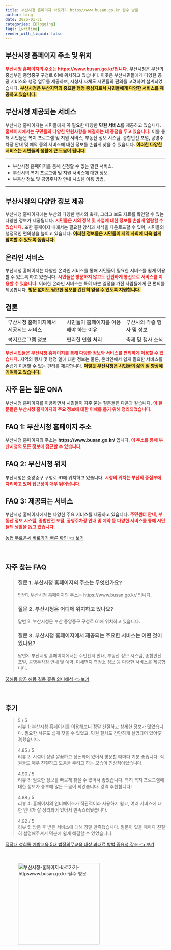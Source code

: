 ```yaml
---
title: 부산시청 홈페이지 바로가기 https//www.busan.go.kr 필수 방문
author: bing
date: 2025-01-31
categories: [Blogging]
tags: [writing]
render_with_liquid: false
---
```



<h2 id='부산시청 홈페이지 주소 및 위치'>부산시청 홈페이지 주소 및 위치</h2>

<p><b><span style="color: #ee2323;">부산시청 홈페이지의 주소는 https://www.busan.go.kr/입니다.</span></b> 부산시청은 부산의 중심부인 중앙중구 구청로 61에 위치하고 있습니다. 이곳은 부산시민들에게 다양한 공공 서비스와 행정 업무를 제공하며, 시청사 자체도 시민들의 편의를 고려하여 설계되었습니다. <b><span style="background-color: #ffe066;">부산시청은 부산지역의 중요한 행정 중심지로서 시민들에게 다양한 서비스를 제공하고 있습니다.</span></b></p>

<h2 id='부산시청 제공되는 서비스'>부산시청 제공되는 서비스</h2>

<p>부산시청 홈페이지는 시민들에게 꼭 필요한 다양한 <b>민원 서비스</b>를 제공하고 있습니다. <b><span style="color: #ee2323;">홈페이지에서는 구민들의 다양한 민원사항을 해결하는 데 중점을 두고 있습니다.</span></b> 이를 통해 시민들은 복지 프로그램 및 지원 서비스, 부동산 정보 시스템, 종합안전 포털, 공영주차장 안내 및 예약 등의 서비스에 대한 정보를 손쉽게 찾을 수 있습니다. <b><span style="background-color: #ffe066;">이러한 다양한 서비스는 시민들의 생활에 큰 도움이 됩니다.</span></b></p>

<hr />

<ul>
    <li>부산시청 홈페이지를 통해 신청할 수 있는 민원 서비스.</li>
    <li>부산시의 복지 프로그램 및 지원 서비스에 대한 정보.</li>
    <li>부동산 정보 및 공영주차장 안내 시스템 이용 방법.</li>
</ul>

<hr />

<h2 id='부산시청의 다양한 정보 제공'>부산시청의 다양한 정보 제공</h2>

<p>부산시청 홈페이지에는 부산의 다양한 행사와 축제, 그리고 보도 자료를 확인할 수 있는 다양한 정보가 제공됩니다. <b><span style="color: #ee2323;">시민들은 시의 정책 및 사업에 대한 정보를 손쉽게 열람할 수 있습니다.</span></b> 또한 홈페이지 내에서는 필요한 양식과 서식을 다운로드할 수 있어, 시민들의 행정적인 편의성을 높이고 있습니다. <b><span style="background-color: #ffe066;">이러한 정보들은 시민들이 지역 사회에 더욱 쉽게 참여할 수 있도록 돕습니다.</span></b></p>

<h2 id='온라인 서비스'>온라인 서비스</h2>

<p>부산시청 홈페이지는 다양한 온라인 서비스를 통해 시민들이 필요한 서비스를 쉽게 이용할 수 있도록 하고 있습니다. <b><span style="color: #ee2323;">시민들은 방문하지 않고도 간편하게 통신으로 서비스를 이용할 수 있습니다.</span></b> 이러한 온라인 서비스는 특히 바쁜 일정을 가진 사람들에게 큰 편의를 제공합니다. <b><span style="background-color: #ffe066;">방문 없이도 필요한 정보를 간단히 얻을 수 있도록 지원합니다.</span></b></p>

<h2 id='결론'>결론</h2>

<table>
    <tr>
        <td>부산시청 홈페이지에서 제공되는 서비스</td>
        <td>시민들이 홈페이지를 이용해야 하는 이유</td>
        <td>부산시의 각종 행사 및 정보</td>
    </tr>
    <tr>
        <td>복지프로그램 정보</td>
        <td>편리한 민원 처리</td>
        <td>축제 및 행사 소식</td>
    </tr>
</table>

<p><b><span style="color: #ee2323;">부산시민들은 부산시청 홈페이지를 통해 다양한 정보와 서비스를 편리하게 이용할 수 있습니다.</span></b> 지역의 행사 및 행정 일에 대한 정보는 물론, 온라인에서 쉽게 필요한 서비스를 손쉽게 이용할 수 있는 편리를 제공합니다. <b><span style="background-color: #ffe066;">이렇듯 부산시청은 시민들의 삶의 질 향상에 기여하고 있습니다.</span></b></p>

<h2 id='자주 묻는 질문 QNA'>자주 묻는 질문 QNA</h2>

<p>부산시청 홈페이지를 이용하면서 시민들이 자주 묻는 질문들은 다음과 같습니다. <b><span style="color: #ee2323;">이 질문들은 부산시청 홈페이지의 주요 정보에 대한 이해를 돕기 위해 정리되었습니다.</span></b></p>

<h2 id='FAQ 1: 부산시청 홈페이지 주소'>FAQ 1: 부산시청 홈페이지 주소</h2>

<p>부산시청 홈페이지의 주소는 <b>https://www.busan.go.kr/</b> 입니다. <b><span style="color: #ee2323;">이 주소를 통해 부산시청의 모든 정보에 접근할 수 있습니다.</span></b></p>

<h2 id='FAQ 2: 부산시청 위치'>FAQ 2: 부산시청 위치</h2>

<p>부산시청은 중앙중구 구청로 61에 위치하고 있습니다. <b><span style="color: #ee2323;">시청의 위치는 부산의 중심부에 자리하고 있어 접근성이 매우 뛰어납니다.</span></b></p>

<h2 id='FAQ 3: 제공되는 서비스'>FAQ 3: 제공되는 서비스</h2>

<p>부산시청 홈페이지에서는 다양한 주요 서비스를 제공하고 있습니다. <b><span style="color: #ee2323;">주민센터 안내, 부동산 정보 시스템, 종합안전 포털, 공영주차장 안내 및 예약 등 다양한 서비스를 통해 시민들의 생활을 돕고 있습니다.</span></b></p>


<p><a class="click-button" title="농협 무료운세 바로가기 빠른 확인" href="https://aptwhite.github.io/posts/%EB%86%8D%ED%98%91-%EB%AC%B4%EB%A3%8C%EC%9A%B4%EC%84%B8-%EB%B0%94%EB%A1%9C%EA%B0%80%EA%B8%B0-%EB%B9%A0%EB%A5%B8-%ED%99%95%EC%9D%B8/" rel="dofollow">농협 무료운세 바로가기 빠른 확인 👈 보기</a></p><br>
<h2 id='자주_찾는_FAQ'>자주 찾는 FAQ</h2>
<div itemscope="" itemtype="https://schema.org/FAQPage"> 
<blockquote> 
<div itemscope="" itemprop="mainEntity" itemtype="https://schema.org/Question"> 
<h3 itemprop="name">질문 1. 부산시청 홈페이지의 주소는 무엇인가요?</h3> 
<div itemscope="" itemprop="acceptedAnswer" itemtype="https://schema.org/Answer"> 
<span itemprop="text"> 
<p>답변1. 부산시청 홈페이지의 주소는 https://www.busan.go.kr/ 입니다.</p> 
</span> 
</div> 
</div> 

<div itemscope="" itemprop="mainEntity" itemtype="https://schema.org/Question"> 
<h3 itemprop="name">질문 2. 부산시청은 어디에 위치하고 있나요?</h3> 
<div itemscope="" itemprop="acceptedAnswer" itemtype="https://schema.org/Answer"> 
<span itemprop="text"> 
<p>답변 2. 부산시청은 부산 중앙중구 구청로 61에 위치하고 있습니다.</p> 
</span> 
</div> 
</div> 

<div itemscope="" itemprop="mainEntity" itemtype="https://schema.org/Question"> 
<h3 itemprop="name">질문 3. 부산시청 홈페이지에서 제공되는 주요한 서비스는 어떤 것이 있나요?</h3> 
<div itemscope="" itemprop="acceptedAnswer" itemtype="https://schema.org/Answer"> 
<span itemprop="text"> 
<p>답변3. 부산시청 홈페이지에서는 주민센터 안내, 부동산 정보 시스템, 종합안전 포털, 공영주차장 안내 및 예약, 미세먼지 측정소 정보 등 다양한 서비스를 제공합니다.</p> 
</span> 
</div> 
</div> 
</blockquote> 
</div>
<p><a class="click-button" title="꿈해몽 양꿈 해몽 길몽 흉몽 의미해석" href="https://aptwhite.github.io/posts/%EA%BF%88%ED%95%B4%EB%AA%BD-%EC%96%91%EA%BF%88-%ED%95%B4%EB%AA%BD-%EA%B8%B8%EB%AA%BD-%ED%9D%89%EB%AA%BD-%EC%9D%98%EB%AF%B8%ED%95%B4%EC%84%9D/" rel="dofollow">꿈해몽 양꿈 해몽 길몽 흉몽 의미해석 👈 보기</a></p><br>
<h2 id='후기'>후기</h2>
<div itemscope itemtype="https://schema.org/Product">
  <blockquote>
  <div itemprop="review" itemscope itemtype="https://schema.org/Review">
      <div itemprop="reviewRating" itemscope itemtype="https://schema.org/Rating"> <span itemprop="ratingValue">5</span> / <span itemprop="bestRating">5</span> </div>
      <span itemprop="reviewBody">리뷰 1: 부산시청 홈페이지를 이용해보니 정말 친절하고 상세한 정보가 많았습니다. 필요한 서류도 쉽게 찾을 수 있었고, 민원 절차도 간단하게 설명되어 있어便利했습니다.</span>
  </div>
  <br>
  <div itemprop="review" itemscope itemtype="https://schema.org/Review">
      <div itemprop="reviewRating" itemscope itemtype="https://schema.org/Rating"> <span itemprop="ratingValue">4.85</span> / <span itemprop="bestRating">5</span> </div>
      <span itemprop="reviewBody">리뷰 2: 시설이 정말 깔끔하고 정돈되어 있어서 방문할 때마다 기분 좋습니다. 직원들도 매우 친절하고 도움을 주려고 하는 모습이 인상적이었습니다.</span>
  </div>
  <br>
  <div itemprop="review" itemscope itemtype="https://schema.org/Review">
      <div itemprop="reviewRating" itemscope itemtype="https://schema.org/Rating"> <span itemprop="ratingValue">4.90</span> / <span itemprop="bestRating">5</span> </div>
      <span itemprop="reviewBody">리뷰 3: 필요한 정보를 빠르게 찾을 수 있어서 좋았습니다. 특히 복지 프로그램에 대한 정보가 풍부해 많은 도움이 되었습니다. 강력 추천합니다!</span>
  </div>
  <br>
  <div itemprop="review" itemscope itemtype="https://schema.org/Review">
      <div itemprop="reviewRating" itemscope itemtype="https://schema.org/Rating"> <span itemprop="ratingValue">4.88</span> / <span itemprop="bestRating">5</span> </div>
      <span itemprop="reviewBody">리뷰 4: 홈페이지의 인터페이스가 직관적이라 사용하기 쉽고, 여러 서비스에 대한 안내가 잘 정리되어 있어서 만족스러웠습니다.</span>
  </div>
  <br>
  <div itemprop="review" itemscope itemtype="https://schema.org/Review">
      <div itemprop="reviewRating" itemscope itemtype="https://schema.org/Rating"> <span itemprop="ratingValue">4.92</span> / <span itemprop="bestRating">5</span> </div>
      <span itemprop="reviewBody">리뷰 5: 방문 후 받은 서비스에 대해 정말 만족했습니다. 질문이 있을 때마다 친절히 설명해주셔서 덕분에 쉽게 해결할 수 있었습니다.</span>
  </div>
  </blockquote>
</div>
<p><a class="click-button" title="직장내 성희롱 예방교육 5대 법정의무교육 대상 과태료 방법 중요성 강조" href="https://aptwhite.github.io/posts/%EC%A7%81%EC%9E%A5%EB%82%B4-%EC%84%B1%ED%9D%AC%EB%A1%B1-%EC%98%88%EB%B0%A9%EA%B5%90%EC%9C%A1-5%EB%8C%80-%EB%B2%95%EC%A0%95%EC%9D%98%EB%AC%B4%EA%B5%90%EC%9C%A1-%EB%8C%80%EC%83%81-%EA%B3%BC%ED%83%9C%EB%A3%8C-%EB%B0%A9%EB%B2%95-%EC%A4%91%EC%9A%94%EC%84%B1-%EA%B0%95%EC%A1%B0/" rel="dofollow">직장내 성희롱 예방교육 5대 법정의무교육 대상 과태료 방법 중요성 강조 👈 보기</a></p><br>
<figure class="image"><img src="https://aptwhite.github.io/assets/img/thumbnail/부산시청-홈페이지-바로가기-httpswww.busan.go.kr-필수-방문.webp" alt="부산시청-홈페이지-바로가기-httpswww.busan.go.kr-필수-방문" width="256" height="256"></figure>
